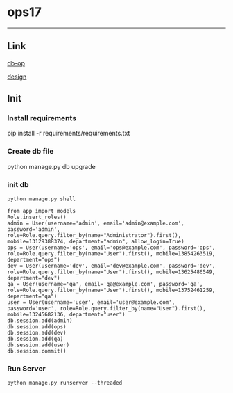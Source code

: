 # ops17

------

## Link
[db-op](/docs/db.md)

[design](/docs/design.md)

## Init
### Install requirements
pip install -r requirements/requirements.txt

### Create db file
python manage.py db upgrade

### init db
```shell
python manage.py shell   

from app import models
Role.insert_roles()
admin = User(username='admin', email='admin@example.com', password='admin', role=Role.query.filter_by(name="Administrator").first(), mobile=13129388374, department="admin", allow_login=True)
ops = User(username='ops', email='ops@example.com', password='ops', role=Role.query.filter_by(name="User").first(), mobile=13854263519, department="ops")
dev = User(username='dev', email='dev@example.com', password='dev', role=Role.query.filter_by(name="User").first(), mobile=13625486549, department="dev")
qa = User(username='qa', email='qa@example.com', password='qa', role=Role.query.filter_by(name="User").first(), mobile=13752461259, department="qa")
user = User(username='user', email='user@example.com', password='user', role=Role.query.filter_by(name="User").first(), mobile=13245682136, department="user")
db.session.add(admin)
db.session.add(ops)
db.session.add(dev)
db.session.add(qa)
db.session.add(user)
db.session.commit()
```

### Run Server
```shell
python manage.py runserver --threaded
```